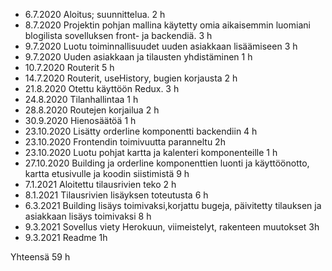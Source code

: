 - 6.7.2020 Aloitus; suunnittelua. 2 h     
- 8.7.2020 Projektin pohjan mallina käytetty omia aikaisemmin luomiani blogilista sovelluksen front- ja backendiä. 3 h
- 9.7.2020 Luotu toiminnallisuudet uuden asiakkaan lisäämiseen 3 h
- 9.7.2020 Uuden asiakkaan ja tilausten yhdistäminen 1 h
- 10.7.2020 Routerit 5 h
- 14.7.2020 Routerit, useHistory, bugien korjausta 2 h
- 21.8.2020 Otettu käyttöön Redux. 3 h
- 24.8.2020 Tilanhallintaa 1 h
- 28.8.2020 Routejen korjailua 2 h
- 30.9.2020 Hienosäätöä 1 h
- 23.10.2020 Lisätty orderline komponentti backendiin 4 h
- 23.10.2020 Frontendin toimivuutta paranneltu 2h
- 23.10.2020 Luotu pohjat kartta ja kalenteri komponenteille 1 h
- 27.10.2020 Building ja orderline komponenttien luonti ja käyttöönotto, kartta etusivulle ja koodin siistimistä 9 h
- 7.1.2021 Aloitettu tilausrivien teko 2 h
- 8.1.2021 Tilausrivien lisäyksen toteutusta 6 h
- 6.3.2021 Building lisäys toimivaksi,korjattu bugeja, päivitetty tilauksen ja asiakkaan lisäys toimivaksi 8 h
- 9.3.2021 Sovellus viety Herokuun, viimeistelyt, rakenteen muutokset  3h
- 9.3.2021 Readme 1h

Yhteensä 59 h

